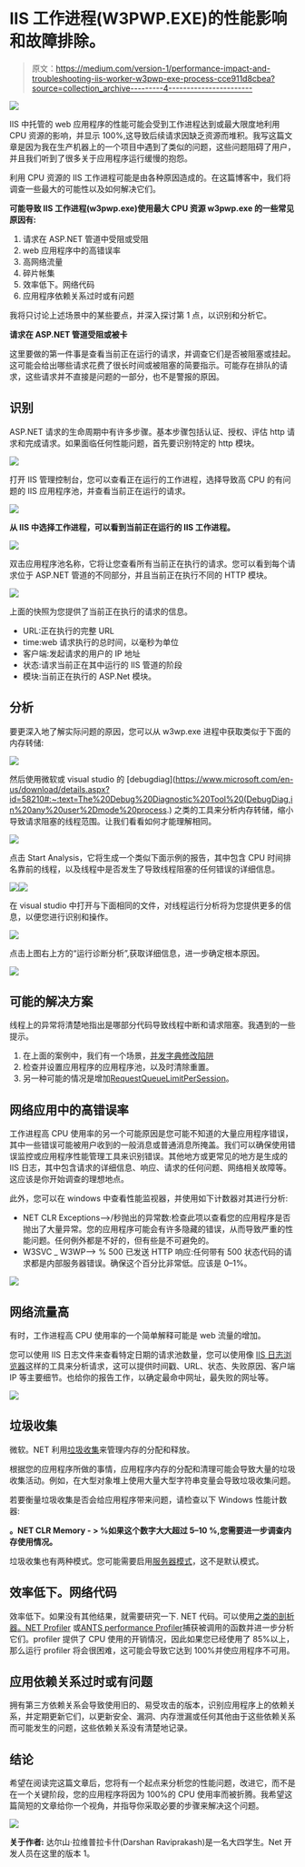 # IIS 工作进程(W3PWP.EXE)的性能影响和故障排除。

> 原文：<https://medium.com/version-1/performance-impact-and-troubleshooting-iis-worker-w3pwp-exe-process-cce911d8cbea?source=collection_archive---------4----------------------->

![](img/b8514d5634697fa410a57841d8410977.png)

IIS 中托管的 web 应用程序的性能可能会受到工作进程达到或最大限度地利用 CPU 资源的影响，并显示 100%,这导致后续请求因缺乏资源而堆积。我写这篇文章是因为我在生产机器上的一个项目中遇到了类似的问题，这些问题阻碍了用户，并且我们听到了很多关于应用程序运行缓慢的抱怨。

利用 CPU 资源的 IIS 工作进程可能是由各种原因造成的。在这篇博客中，我们将调查一些最大的可能性以及如何解决它们。

**可能导致 IIS 工作进程(w3pwp.exe)使用最大 CPU 资源 w3pwp.exe 的一些常见原因有:**

1.  请求在 ASP.NET 管道中受阻或受阻
2.  web 应用程序中的高错误率
3.  高网络流量
4.  碎片帐集
5.  效率低下。网络代码
6.  应用程序依赖关系过时或有问题

我将只讨论上述场景中的某些要点，并深入探讨第 1 点，以识别和分析它。

**请求在 ASP.NET 管道受阻或被卡**

这里要做的第一件事是查看当前正在运行的请求，并调查它们是否被阻塞或挂起。这可能会给出哪些请求花费了很长时间或被阻塞的简要指示。可能存在排队的请求，这些请求并不直接是问题的一部分，也不是警报的原因。

## 识别

ASP.NET 请求的生命周期中有许多步骤。基本步骤包括认证、授权、评估 http 请求和完成请求。如果面临任何性能问题，首先要识别特定的 http 模块。

![](img/ec3df4d120b6de51e19bd50c81456d69.png)

打开 IIS 管理控制台，您可以查看正在运行的工作进程，选择导致高 CPU 的有问题的 IIS 应用程序池，并查看当前正在运行的请求。

![](img/950595ccb71e7dfdd97e46169e276f1f.png)

**从 IIS 中选择工作进程，可以看到当前正在运行的 IIS 工作进程。**

![](img/776b9c25c08863badbf888b1fe0d91ae.png)

双击应用程序池名称，它将让您查看所有当前正在执行的请求。您可以看到每个请求位于 ASP.NET 管道的不同部分，并且当前正在执行不同的 HTTP 模块。

![](img/b5305cfbb8ff37b7e2a8f1178c86fdee.png)

上面的快照为您提供了当前正在执行的请求的信息。

*   URL:正在执行的完整 URL
*   time:web 请求执行的总时间，以毫秒为单位
*   客户端:发起请求的用户的 IP 地址
*   状态:请求当前正在其中运行的 IIS 管道的阶段
*   模块:当前正在执行的 ASP.Net 模块。

## **分析**

要更深入地了解实际问题的原因，您可以从 w3wp.exe 进程中获取类似于下面的内存转储:

![](img/f4f0c7002e3fd0de9a188908682dc111.png)

然后使用微软或 visual studio 的 [debugdiag](https://www.microsoft.com/en-us/download/details.aspx?id=58210#:~:text=The%20Debug%20Diagnostic%20Tool%20(DebugDiag,in%20any%20user%2Dmode%20process.) 之类的工具来分析内存转储，缩小导致请求阻塞的线程范围。让我们看看如何才能理解相同。

![](img/c7b8ea7ac9e62f68d540cb91fc18162e.png)

点击 Start Analysis，它将生成一个类似下面示例的报告，其中包含 CPU 时间排名靠前的线程，以及线程中是否发生了导致线程阻塞的任何错误的详细信息。

![](img/cb44add3037631fd7537cfa68b646316.png)![](img/5a89174a844cef235be6ba67f18470e5.png)

在 visual studio 中打开与下面相同的文件，对线程运行分析将为您提供更多的信息，以便您进行识别和操作。

![](img/5869aa1e3336fa21b67b2c1344b33b67.png)

点击上图右上方的“运行诊断分析”,获取详细信息，进一步确定根本原因。

![](img/f7cdb66e587d0314ad4ed59b5799e3b6.png)

## **可能的解决方案**

线程上的异常将清楚地指出是哪部分代码导致线程中断和请求阻塞。我遇到的一些提示。

1.  在上面的案例中，我们有一个场景，[并发字典修改陷阱](https://aloiskraus.wordpress.com/2021/08/11/concurrent-dictionary-modification-pitfalls/)
2.  检查并设置应用程序的应用程序池，以及时清除重置。
3.  另一种可能的情况是增加[RequestQueueLimitPerSession](https://docs.microsoft.com/en-us/dotnet/framework/migration-guide/retargeting/4.6.2-4.7)。

## **网络应用中的高错误率**

工作进程高 CPU 使用率的另一个可能原因是您可能不知道的大量应用程序错误，其中一些错误可能被用户收到的一般消息或普通消息所掩盖。我们可以确保使用错误监控或应用程序性能管理工具来识别错误。其他地方或更常见的地方是生成的 IIS 日志，其中包含请求的详细信息、响应、请求的任何问题、网络相关故障等。这应该是你开始调查的理想地点。

此外，您可以在 windows 中查看性能监视器，并使用如下计数器对其进行分析:

*   NET CLR Exceptions-->/秒抛出的异常数:检查此项以查看您的应用程序是否抛出了大量异常。您的应用程序可能会有许多隐藏的错误，从而导致严重的性能问题。任何例外都是不好的，但有些是不可避免的。
*   W3SVC _ W3WP--> % 500 已发送 HTTP 响应:任何带有 500 状态代码的请求都是内部服务器错误。确保这个百分比非常低。应该是 0–1%。

![](img/273bc36092d60a4a54fb355dd38041c5.png)

## **网络流量高**

有时，工作进程高 CPU 使用率的一个简单解释可能是 web 流量的增加。

您可以使用 IIS 日志文件来查看特定日期的请求池数量，您可以使用像 [IIS 日志浏览器](https://www.finalanalytics.com/products/httplogbrowser)这样的工具来分析请求，这可以提供时间戳、URL、状态、失败原因、客户端 IP 等主要细节。也给你的报告工作，以确定最命中网址，最失败的网址等。

![](img/71d186da99937b88321d03186a7c9ad5.png)

## **垃圾收集**

微软。NET 利用[垃圾收集](https://docs.microsoft.com/en-us/dotnet/standard/garbage-collection/?redirectedfrom=MSDN)来管理内存的分配和释放。

根据您的应用程序所做的事情，应用程序内存的分配和清理可能会导致大量的垃圾收集活动。例如，在大型对象堆上使用大量大型字符串变量会导致垃圾收集问题。

若要衡量垃圾收集是否会给应用程序带来问题，请检查以下 Windows 性能计数器:

**。NET CLR Memory - > %如果这个数字大大超过 5–10 %,您需要进一步调查内存使用情况。**

垃圾收集也有两种模式。您可能需要启用[服务器模式](https://msdn.microsoft.com/en-us/library/cc165011(v=office.11).aspx)，这不是默认模式。

## **效率低下。网络代码**

效率低下。如果没有其他结果，就需要研究一下. NET 代码。可以使用[之类的剖析器。NET Profiler](https://docs.microsoft.com/en-us/dotnet/framework/unmanaged-api/profiling/profiling-overview) 或[ANTS performance Profiler](https://www.red-gate.com/products/dotnet-development/ants-performance-profiler/)捕获被调用的函数并进一步分析它们。profiler 提供了 CPU 使用的开销情况，因此如果您已经使用了 85%以上，那么运行 profiler 将会很困难，这可能会导致它达到 100%并使应用程序不可用。

## **应用依赖关系过时或有问题**

拥有第三方依赖关系会导致使用旧的、易受攻击的版本，识别应用程序上的依赖关系，并定期更新它们，以更新安全、漏洞、内存泄漏或任何其他由于这些依赖关系而可能发生的问题，这些依赖关系没有清楚地记录。

## **结论**

希望在阅读完这篇文章后，您将有一个起点来分析您的性能问题，改进它，而不是在一个关键阶段，您的应用程序将因为 100%的 CPU 使用率而被折腾。我希望这篇简短的文章给你一个视角，并指导你采取必要的步骤来解决这个问题。

![](img/432824a2877c83b42683cf5ed533cf52.png)

**关于作者:** 达尔山·拉维普拉卡什(Darshan Raviprakash)是一名大四学生。Net 开发人员在这里的版本 1。